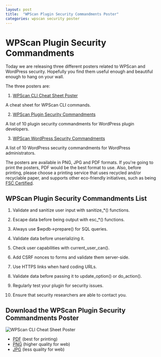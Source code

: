 ```yaml
---
layout: post
title:  "WPScan Plugin Security Commandments Poster"
categories: wpscan security poster
---
```


# WPScan Plugin Security Commandments

Today we are releasing three different posters related to WPScan and WordPress security. Hopefully you find them useful enough and beautiful enough to hang on your wall.

The three posters are:

1. [WPScan CLI Cheat Sheet Poster](https://blog.wpscan.org/wpscan/cheatsheet/poster/2019/11/05/wpscan-cli-cheat-sheet-poster.html)

A cheat sheet for WPScan CLI commands.

2. [WPScan Plugin Security Commandments](https://blog.wpscan.org/wpscan/security/poster/2019/11/05/wpscan-plugin-security-commandments-poster.html)

A list of 10 plugin security commandments for WordPress plugin developers.

3. [WPScan WordPress Security Commandments](https://blog.wpscan.org/wpscan/wordpress/security/poster/2019/11/05/wpscan-wordpress-security-commandments-poster.html)

A list of 10 WordPress security commandments for WordPress administrators.

The posters are available in PNG, JPG and PDF formats. If you're going to print the posters, PDF would be the best format to use. Also, before printing, please choose a printing service that uses recycled and/or recyclable paper, and supports other eco-friendly initiatives, such as being [FSC Certified](https://fsc.org/en/page/become-certified).

## WPScan Plugin Security Commandments List

1. Validate and sanitize user input with sanitize_*() functions.

2. Escape data before being output with esc_*() functions.

3. Always use $wpdb->prepare() for SQL queries.

4. Validate data before unserializing it.

5. Check user capabilities with current_user_can().

6. Add CSRF nonces to forms and validate them server-side.

7. Use HTTPS links when hard coding URLs.

8. Validate data before passing it to update_option() or do_action().

9. Regularly test your plugin for security issues.

10. Ensure that security researchers are able to contact you.

## Download the WPScan Plugin Security Commandments Poster

![WPScan CLI Cheat Sheet Poster](/assets/posts/wpscan-posters/WPScan_Plugin_Security_Commandments.jpg)

- [PDF](/assets/posts/wpscan-posters/WPScan_Plugin_Security_Commandments.pdf) (best for printing)
- [PNG](/assets/posts/wpscan-posters/WPScan_Plugin_Security_Commandments.png) (higher quality for web)
- [JPG](/assets/posts/wpscan-posters/WPScan_Plugin_Security_Commandments.jpg) (less quality for web)
